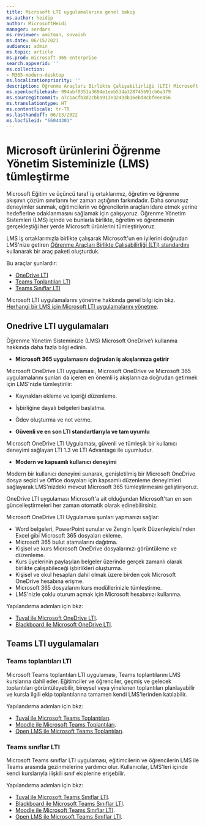 ```yaml
---
title: Microsoft LTI uygulamalarına genel bakış
ms.author: heidip
author: MicrosoftHeidi
manager: serdars
ms.reviewer: amitman, sovaish
ms.date: 06/15/2021
audience: admin
ms.topic: article
ms.prod: microsoft-365-enterprise
search.appverid: ''
ms.collection:
- M365-modern-desktop
ms.localizationpriority: ''
description: Öğrenme Araçları Birlikte Çalışabilirliği (LTI) Microsoft uygulamaları hakkında bilgi edinin ve Microsoft uygulamalarını Öğrenme Yönetim Sistemine (LMS) ile tümleştirirken eğitimcilere nasıl yardımcı olacaklarını öğrenin.
ms.openlocfilehash: 994abf0351a3694e1eeb534a328745691cb6a379
ms.sourcegitcommit: a7c1acfb3d2cbba913e32493b16ebd8cbfeee456
ms.translationtype: HT
ms.contentlocale: tr-TR
ms.lasthandoff: 06/13/2022
ms.locfileid: "66044301"
---
```

# <a name="integrating-microsoft-products-with-your-learning-management-system-lms"></a>Microsoft ürünlerini Öğrenme Yönetim Sisteminizle (LMS) tümleştirme

Microsoft Eğitim ve üçüncü taraf iş ortaklarımız, öğretim ve öğrenme akışının çözüm sınırlarını her zaman aştığının farkındadır. Daha sorunsuz deneyimler sunmak, eğitimcilerin ve öğrencilerin araçları idare etmek yerine hedeflerine odaklanmasını sağlamak için çalışıyoruz. Öğrenme Yönetim Sistemleri (LMS) içinde ve bunlarla birlikte, öğretim ve öğrenmenin gerçekleştiği her yerde Microsoft ürünlerini tümleştiriyoruz.

LMS iş ortaklarımızla birlikte çalışarak Microsoft'un en iyilerini doğrudan LMS'nize getiren [Öğrenme Araçları Birlikte Çalışabilirliği (LTI) standardını](https://www.imsglobal.org/activity/learning-tools-interoperability) kullanarak bir araç paketi oluşturduk.

Bu araçlar şunlardır:

- [OneDrive LTI](#onedrive-lti-apps)
- [Teams Toplantıları LTI](#teams-meetings-lti)
- [Teams Sınıflar LTI](#teams-classes-lti)

Microsoft LTI uygulamalarını yönetme hakkında genel bilgi için bkz. [Herhangi bir LMS için Microsoft LTI uygulamalarını yönetme](manage-microsoft-one-lti.md).

## <a name="onedrive-lti-apps"></a>Onedrive LTI uygulamaları

Öğrenme Yönetim Sisteminizle (LMS) Microsoft OneDrive’ı kullanma hakkında daha fazla bilgi edinin.

- **Microsoft 365 uygulamasını doğrudan iş akışlarınıza getirir**

Microsoft OneDrive LTI uygulaması, Microsoft OneDrive ve Microsoft 365 uygulamalarını şunları da içeren en önemli iş akışlarınıza doğrudan getirmek için LMS'nizle tümleştirilir:

- Kaynakları ekleme ve içeriği düzenleme.
- İşbirliğine dayalı belgeleri başlatma.
- Ödev oluşturma ve not verme.

- **Güvenli ve en son LTI standartlarıyla ve tam uyumlu**

Microsoft OneDrive LTI Uygulaması, güvenli ve tümleşik bir kullanıcı deneyimi sağlayan LTI 1.3 ve LTI Advantage ile uyumludur.

- **Modern ve kapsamlı kullanıcı deneyimi**

Modern bir kullanıcı deneyimi sunarak, genişletilmiş bir Microsoft OneDrive dosya seçici ve Office dosyaları için kapsamlı düzenleme deneyimleri sağlayarak LMS'nizdeki mevcut Microsoft 365 tümleştirmesini geliştiriyoruz.

OneDrive LTI uygulaması Microsoft'a ait olduğundan Microsoft'tan en son güncelleştirmeleri her zaman otomatik olarak edinebilirsiniz.

Microsoft OneDrive LTI Uygulaması şunları yapmanızı sağlar:

- Word belgeleri, PowerPoint sunular ve Zengin İçerik Düzenleyicisi'nden Excel gibi Microsoft 365 dosyaları ekleme.
- Microsoft 365 bulut atamalarını dağıtma.
- Kişisel ve kurs Microsoft OneDrive dosyalarınızı görüntüleme ve düzenleme.
- Kurs üyelerinin paylaşılan belgeler üzerinde gerçek zamanlı olarak birlikte çalışabileceği işbirlikleri oluşturma.
- Kişisel ve okul hesapları dahil olmak üzere birden çok Microsoft OneDrive hesabına erişme.
- Microsoft 365 dosyalarını kurs modüllerinizle tümleştirme.
- LMS'nizle çoklu oturum açmak için Microsoft hesabınızı kullanma.

Yapılandırma adımları için bkz:

- [Tuval ile Microsoft OneDrive LTI](onedrive-lti.md).
- [Blackboard ile Microsoft OneDrive LTI](onedrive-lti-blackboard.md).

## <a name="teams-lti-apps"></a>Teams LTI uygulamaları

### <a name="teams-meetings-lti"></a>Teams toplantıları LTI

Microsoft Teams toplantıları LTI uygulaması, Teams toplantılarını LMS kurslarına dahil eder. Eğitimciler ve öğrenciler, geçmiş ve gelecek toplantıları görüntüleyebilir, bireysel veya yinelenen toplantıları planlayabilir ve kursla ilgili ekip toplantılarına tamamen kendi LMS'lerinden katılabilir.

Yapılandırma adımları için bkz:

- [Tuval ile Microsoft Teams Toplantıları](teams-meetings-with-canvas.md).
- [Moodle ile Microsoft Teams Toplantıları](teams-classes-meetings-with-moodle.md).
- [Open LMS ile Microsoft Teams Toplantıları](open-lms-teams-classes-and-meetings.md).

### <a name="teams-classes-lti"></a>Teams sınıflar LTI

Microsoft Teams sınıflar LTI uygulaması, eğitimcilerin ve öğrencilerin LMS ile Teams arasında gezinmelerine yardımcı olur. Kullanıcılar, LMS'leri içinde kendi kurslarıyla ilişkili sınıf ekiplerine erişebilir.

Yapılandırma adımları için bkz:

- [Tuval ile Microsoft Teams Sınıflar LTI](teams-classes-with-canvas.md).
- [Blackboard ile Microsoft Teams Sınıflar LTI](teams-classes-with-blackboard.md).
- [Moodle ile Microsoft Teams Sınıflar LTI](teams-classes-meetings-with-moodle.md).
- [Open LMS ile Microsoft Teams Sınıflar LTI](open-lms-teams-classes-and-meetings.md).
